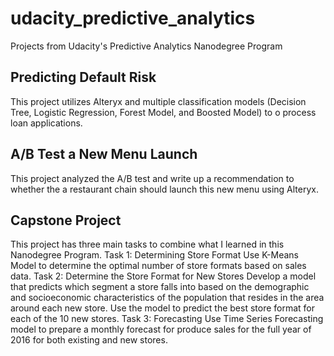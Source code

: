 # udacity_predictive_analytics
Projects from Udacity's Predictive Analytics Nanodegree Program

## Predicting Default Risk
This project utilizes Alteryx and multiple classification models (Decision Tree, Logistic Regression, Forest Model, and Boosted Model) to o process loan applications.

## A/B Test a New Menu Launch
This project analyzed the A/B test and write up a recommendation to whether the a restaurant chain should launch this new menu using Alteryx.

## Capstone Project
This project has three main tasks to combine what I learned in this Nanodegree Program.
Task 1: Determining Store Format
Use K-Means Model to determine the optimal number of store formats based on sales data.
Task 2: Determine the Store Format for New Stores
Develop a model that predicts which segment a store falls into based on the demographic and socioeconomic characteristics of the population that resides in the area around each new store.
Use the model to predict the best store format for each of the 10 new stores.
Task 3: Forecasting
Use Time Series Forecasting model to prepare a monthly forecast for produce sales for the full year of 2016 for both existing and new stores.

